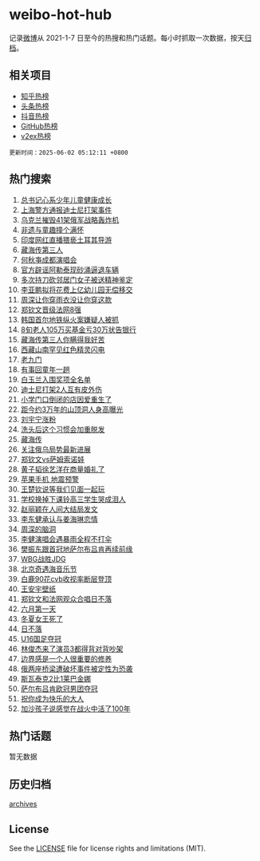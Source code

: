 # weibo-hot-hub

记录[微博](https://www.weibo.com)从 2021-1-7 日至今的热搜和热门话题。每小时抓取一次数据，按天[归档](archives)。

## 相关项目

- [知乎热榜](https://github.com/lonnyzhang423/zhihu-hot-hub)
- [头条热榜](https://github.com/lonnyzhang423/toutiao-hot-hub)
- [抖音热榜](https://github.com/lonnyzhang423/douyin-hot-hub)
- [GitHub热榜](https://github.com/lonnyzhang423/github-hot-hub)
- [v2ex热榜](https://github.com/lonnyzhang423/v2ex-hot-hub)


`更新时间：2025-06-02 05:12:11 +0800`

## 热门搜索

1. [总书记心系少年儿童健康成长](https://m.weibo.cn/search?containerid=100103type%3D1%26t%3D10%26q%3D%23%E6%80%BB%E4%B9%A6%E8%AE%B0%E5%BF%83%E7%B3%BB%E5%B0%91%E5%B9%B4%E5%84%BF%E7%AB%A5%E5%81%A5%E5%BA%B7%E6%88%90%E9%95%BF%23&stream_entry_id=51&isnewpage=1&extparam=seat%3D1%26cate%3D10103%26q%3D%2523%25E6%2580%25BB%25E4%25B9%25A6%25E8%25AE%25B0%25E5%25BF%2583%25E7%25B3%25BB%25E5%25B0%2591%25E5%25B9%25B4%25E5%2584%25BF%25E7%25AB%25A5%25E5%2581%25A5%25E5%25BA%25B7%25E6%2588%2590%25E9%2595%25BF%2523%26filter_type%3Drealtimehot%26stream_entry_id%3D51%26c_type%3D51%26pos%3D0%26dgr%3D0%26display_time%3D1748812330%26pre_seqid%3D1748812330615036804922)
1. [上海警方通报迪士尼打架事件](https://m.weibo.cn/search?containerid=100103type%3D1%26t%3D10%26q%3D%23%E4%B8%8A%E6%B5%B7%E8%AD%A6%E6%96%B9%E9%80%9A%E6%8A%A5%E8%BF%AA%E5%A3%AB%E5%B0%BC%E6%89%93%E6%9E%B6%E4%BA%8B%E4%BB%B6%23&stream_entry_id=31&isnewpage=1&extparam=seat%3D1%26lcate%3D5001%26q%3D%2523%25E4%25B8%258A%25E6%25B5%25B7%25E8%25AD%25A6%25E6%2596%25B9%25E9%2580%259A%25E6%258A%25A5%25E8%25BF%25AA%25E5%25A3%25AB%25E5%25B0%25BC%25E6%2589%2593%25E6%259E%25B6%25E4%25BA%258B%25E4%25BB%25B6%2523%26filter_type%3Drealtimehot%26realpos%3D1%26pos%3D0%26cate%3D5001%26band_rank%3D1%26stream_entry_id%3D31%26c_type%3D31%26flag%3D2%26dgr%3D0%26display_time%3D1748812330%26pre_seqid%3D1748812330615036804922)
1. [乌克兰摧毁41架俄军战略轰炸机](https://m.weibo.cn/search?containerid=100103type%3D1%26t%3D10%26q%3D%23%E4%B9%8C%E5%85%8B%E5%85%B0%E6%91%A7%E6%AF%8141%E6%9E%B6%E4%BF%84%E5%86%9B%E6%88%98%E7%95%A5%E8%BD%B0%E7%82%B8%E6%9C%BA%23&stream_entry_id=31&isnewpage=1&extparam=seat%3D1%26lcate%3D5001%26q%3D%2523%25E4%25B9%258C%25E5%2585%258B%25E5%2585%25B0%25E6%2591%25A7%25E6%25AF%258141%25E6%259E%25B6%25E4%25BF%2584%25E5%2586%259B%25E6%2588%2598%25E7%2595%25A5%25E8%25BD%25B0%25E7%2582%25B8%25E6%259C%25BA%2523%26filter_type%3Drealtimehot%26realpos%3D2%26pos%3D1%26cate%3D5001%26band_rank%3D2%26stream_entry_id%3D31%26c_type%3D31%26flag%3D0%26dgr%3D0%26display_time%3D1748812330%26pre_seqid%3D1748812330615036804922)
1. [非遗与童趣撞个满怀](https://m.weibo.cn/search?containerid=100103type%3D1%26t%3D10%26q%3D%23%E9%9D%9E%E9%81%97%E4%B8%8E%E7%AB%A5%E8%B6%A3%E6%92%9E%E4%B8%AA%E6%BB%A1%E6%80%80%23&stream_entry_id=31&isnewpage=1&extparam=seat%3D1%26lcate%3D5001%26q%3D%2523%25E9%259D%259E%25E9%2581%2597%25E4%25B8%258E%25E7%25AB%25A5%25E8%25B6%25A3%25E6%2592%259E%25E4%25B8%25AA%25E6%25BB%25A1%25E6%2580%2580%2523%26filter_type%3Drealtimehot%26realpos%3D3%26pos%3D2%26cate%3D5001%26band_rank%3D3%26stream_entry_id%3D31%26c_type%3D31%26flag%3D0%26dgr%3D0%26display_time%3D1748812330%26pre_seqid%3D1748812330615036804922)
1. [印度网红直播猥亵土耳其导游](https://m.weibo.cn/search?containerid=100103type%3D1%26t%3D10%26q%3D%23%E5%8D%B0%E5%BA%A6%E7%BD%91%E7%BA%A2%E7%9B%B4%E6%92%AD%E7%8C%A5%E4%BA%B5%E5%9C%9F%E8%80%B3%E5%85%B6%E5%AF%BC%E6%B8%B8%23&stream_entry_id=31&isnewpage=1&extparam=seat%3D1%26lcate%3D5001%26q%3D%2523%25E5%258D%25B0%25E5%25BA%25A6%25E7%25BD%2591%25E7%25BA%25A2%25E7%259B%25B4%25E6%2592%25AD%25E7%258C%25A5%25E4%25BA%25B5%25E5%259C%259F%25E8%2580%25B3%25E5%2585%25B6%25E5%25AF%25BC%25E6%25B8%25B8%2523%26filter_type%3Drealtimehot%26realpos%3D4%26pos%3D3%26cate%3D5001%26band_rank%3D4%26stream_entry_id%3D31%26c_type%3D31%26flag%3D0%26dgr%3D0%26display_time%3D1748812330%26pre_seqid%3D1748812330615036804922)
1. [藏海传第三人](https://m.weibo.cn/search?containerid=100103type%3D1%26t%3D10%26q%3D%23%E8%97%8F%E6%B5%B7%E4%BC%A0%E7%AC%AC%E4%B8%89%E4%BA%BA%23&stream_entry_id=31&isnewpage=1&extparam=seat%3D1%26lcate%3D5001%26q%3D%2523%25E8%2597%258F%25E6%25B5%25B7%25E4%25BC%25A0%25E7%25AC%25AC%25E4%25B8%2589%25E4%25BA%25BA%2523%26filter_type%3Drealtimehot%26realpos%3D5%26pos%3D4%26cate%3D5001%26band_rank%3D5%26stream_entry_id%3D31%26c_type%3D31%26flag%3D0%26dgr%3D0%26display_time%3D1748812330%26pre_seqid%3D1748812330615036804922)
1. [何秋亊成都演唱会](https://m.weibo.cn/search?containerid=100103type%3D1%26t%3D10%26q%3D%23%E4%BD%95%E7%A7%8B%E4%BA%8A%E6%88%90%E9%83%BD%E6%BC%94%E5%94%B1%E4%BC%9A%23&stream_entry_id=31&isnewpage=1&extparam=seat%3D1%26lcate%3D5001%26q%3D%2523%25E4%25BD%2595%25E7%25A7%258B%25E4%25BA%258A%25E6%2588%2590%25E9%2583%25BD%25E6%25BC%2594%25E5%2594%25B1%25E4%25BC%259A%2523%26filter_type%3Drealtimehot%26realpos%3D6%26pos%3D5%26cate%3D5001%26band_rank%3D6%26stream_entry_id%3D31%26c_type%3D31%26flag%3D0%26dgr%3D0%26display_time%3D1748812330%26pre_seqid%3D1748812330615036804922)
1. [官方辟谣阿勒泰现砂涌逼退车辆](https://m.weibo.cn/search?containerid=100103type%3D1%26t%3D10%26q%3D%23%E5%AE%98%E6%96%B9%E8%BE%9F%E8%B0%A3%E9%98%BF%E5%8B%92%E6%B3%B0%E7%8E%B0%E7%A0%82%E6%B6%8C%E9%80%BC%E9%80%80%E8%BD%A6%E8%BE%86%23&stream_entry_id=31&isnewpage=1&extparam=seat%3D1%26lcate%3D5001%26q%3D%2523%25E5%25AE%2598%25E6%2596%25B9%25E8%25BE%259F%25E8%25B0%25A3%25E9%2598%25BF%25E5%258B%2592%25E6%25B3%25B0%25E7%258E%25B0%25E7%25A0%2582%25E6%25B6%258C%25E9%2580%25BC%25E9%2580%2580%25E8%25BD%25A6%25E8%25BE%2586%2523%26filter_type%3Drealtimehot%26c_type%3D31%26pos%3D6%26cate%3D5001%26band_rank%3D7%26stream_entry_id%3D31%26adid%3D288612%26dgr%3D0%26is_ad_pos%3D1%26display_time%3D1748812330%26pre_seqid%3D1748812330615036804922)
1. [多次持刀砍邻居门女子被送精神鉴定](https://m.weibo.cn/search?containerid=100103type%3D1%26t%3D10%26q%3D%23%E5%A4%9A%E6%AC%A1%E6%8C%81%E5%88%80%E7%A0%8D%E9%82%BB%E5%B1%85%E9%97%A8%E5%A5%B3%E5%AD%90%E8%A2%AB%E9%80%81%E7%B2%BE%E7%A5%9E%E9%89%B4%E5%AE%9A%23&stream_entry_id=31&isnewpage=1&extparam=seat%3D1%26lcate%3D5001%26q%3D%2523%25E5%25A4%259A%25E6%25AC%25A1%25E6%258C%2581%25E5%2588%2580%25E7%25A0%258D%25E9%2582%25BB%25E5%25B1%2585%25E9%2597%25A8%25E5%25A5%25B3%25E5%25AD%2590%25E8%25A2%25AB%25E9%2580%2581%25E7%25B2%25BE%25E7%25A5%259E%25E9%2589%25B4%25E5%25AE%259A%2523%26filter_type%3Drealtimehot%26realpos%3D7%26pos%3D7%26cate%3D5001%26band_rank%3D7%26stream_entry_id%3D31%26c_type%3D31%26flag%3D0%26dgr%3D0%26display_time%3D1748812330%26pre_seqid%3D1748812330615036804922)
1. [李亚鹏拟将花费上亿幼儿园无偿移交](https://m.weibo.cn/search?containerid=100103type%3D1%26t%3D10%26q%3D%23%E6%9D%8E%E4%BA%9A%E9%B9%8F%E6%8B%9F%E5%B0%86%E8%8A%B1%E8%B4%B9%E4%B8%8A%E4%BA%BF%E5%B9%BC%E5%84%BF%E5%9B%AD%E6%97%A0%E5%81%BF%E7%A7%BB%E4%BA%A4%23&stream_entry_id=31&isnewpage=1&extparam=seat%3D1%26lcate%3D5001%26q%3D%2523%25E6%259D%258E%25E4%25BA%259A%25E9%25B9%258F%25E6%258B%259F%25E5%25B0%2586%25E8%258A%25B1%25E8%25B4%25B9%25E4%25B8%258A%25E4%25BA%25BF%25E5%25B9%25BC%25E5%2584%25BF%25E5%259B%25AD%25E6%2597%25A0%25E5%2581%25BF%25E7%25A7%25BB%25E4%25BA%25A4%2523%26filter_type%3Drealtimehot%26realpos%3D8%26pos%3D8%26cate%3D5001%26band_rank%3D8%26stream_entry_id%3D31%26c_type%3D31%26flag%3D2%26dgr%3D0%26display_time%3D1748812330%26pre_seqid%3D1748812330615036804922)
1. [周深让你穿雨衣没让你穿这款](https://m.weibo.cn/search?containerid=100103type%3D1%26t%3D10%26q%3D%E5%91%A8%E6%B7%B1%E8%AE%A9%E4%BD%A0%E7%A9%BF%E9%9B%A8%E8%A1%A3%E6%B2%A1%E8%AE%A9%E4%BD%A0%E7%A9%BF%E8%BF%99%E6%AC%BE&stream_entry_id=31&isnewpage=1&extparam=seat%3D1%26lcate%3D5001%26q%3D%25E5%2591%25A8%25E6%25B7%25B1%25E8%25AE%25A9%25E4%25BD%25A0%25E7%25A9%25BF%25E9%259B%25A8%25E8%25A1%25A3%25E6%25B2%25A1%25E8%25AE%25A9%25E4%25BD%25A0%25E7%25A9%25BF%25E8%25BF%2599%25E6%25AC%25BE%26filter_type%3Drealtimehot%26realpos%3D9%26pos%3D9%26cate%3D5001%26band_rank%3D9%26stream_entry_id%3D31%26c_type%3D31%26flag%3D2%26dgr%3D0%26display_time%3D1748812330%26pre_seqid%3D1748812330615036804922)
1. [郑钦文晋级法网8强](https://m.weibo.cn/search?containerid=100103type%3D1%26t%3D10%26q%3D%23%E9%83%91%E9%92%A6%E6%96%87%E6%99%8B%E7%BA%A7%E6%B3%95%E7%BD%918%E5%BC%BA%23&stream_entry_id=31&isnewpage=1&extparam=seat%3D1%26lcate%3D5001%26q%3D%2523%25E9%2583%2591%25E9%2592%25A6%25E6%2596%2587%25E6%2599%258B%25E7%25BA%25A7%25E6%25B3%2595%25E7%25BD%25918%25E5%25BC%25BA%2523%26filter_type%3Drealtimehot%26realpos%3D10%26pos%3D10%26cate%3D5001%26band_rank%3D10%26stream_entry_id%3D31%26c_type%3D31%26flag%3D0%26dgr%3D0%26display_time%3D1748812330%26pre_seqid%3D1748812330615036804922)
1. [韩国首尔地铁纵火案嫌疑人被抓](https://m.weibo.cn/search?containerid=100103type%3D1%26t%3D10%26q%3D%23%E9%9F%A9%E5%9B%BD%E9%A6%96%E5%B0%94%E5%9C%B0%E9%93%81%E7%BA%B5%E7%81%AB%E6%A1%88%E5%AB%8C%E7%96%91%E4%BA%BA%E8%A2%AB%E6%8A%93%23&stream_entry_id=31&isnewpage=1&extparam=seat%3D1%26lcate%3D5001%26q%3D%2523%25E9%259F%25A9%25E5%259B%25BD%25E9%25A6%2596%25E5%25B0%2594%25E5%259C%25B0%25E9%2593%2581%25E7%25BA%25B5%25E7%2581%25AB%25E6%25A1%2588%25E5%25AB%258C%25E7%2596%2591%25E4%25BA%25BA%25E8%25A2%25AB%25E6%258A%2593%2523%26filter_type%3Drealtimehot%26realpos%3D11%26pos%3D11%26cate%3D5001%26band_rank%3D11%26stream_entry_id%3D31%26c_type%3D31%26flag%3D0%26dgr%3D0%26display_time%3D1748812330%26pre_seqid%3D1748812330615036804922)
1. [8旬老人105万买基金亏30万状告银行](https://m.weibo.cn/search?containerid=100103type%3D1%26t%3D10%26q%3D%238%E6%97%AC%E8%80%81%E4%BA%BA105%E4%B8%87%E4%B9%B0%E5%9F%BA%E9%87%91%E4%BA%8F30%E4%B8%87%E7%8A%B6%E5%91%8A%E9%93%B6%E8%A1%8C%23&stream_entry_id=31&isnewpage=1&extparam=seat%3D1%26lcate%3D5001%26q%3D%25238%25E6%2597%25AC%25E8%2580%2581%25E4%25BA%25BA105%25E4%25B8%2587%25E4%25B9%25B0%25E5%259F%25BA%25E9%2587%2591%25E4%25BA%258F30%25E4%25B8%2587%25E7%258A%25B6%25E5%2591%258A%25E9%2593%25B6%25E8%25A1%258C%2523%26filter_type%3Drealtimehot%26realpos%3D12%26pos%3D12%26cate%3D5001%26band_rank%3D12%26stream_entry_id%3D31%26c_type%3D31%26flag%3D0%26dgr%3D0%26display_time%3D1748812330%26pre_seqid%3D1748812330615036804922)
1. [藏海传第三人你瞒得我好苦](https://m.weibo.cn/search?containerid=100103type%3D1%26t%3D10%26q%3D%E8%97%8F%E6%B5%B7%E4%BC%A0%E7%AC%AC%E4%B8%89%E4%BA%BA%E4%BD%A0%E7%9E%92%E5%BE%97%E6%88%91%E5%A5%BD%E8%8B%A6&stream_entry_id=31&isnewpage=1&extparam=seat%3D1%26lcate%3D5001%26q%3D%25E8%2597%258F%25E6%25B5%25B7%25E4%25BC%25A0%25E7%25AC%25AC%25E4%25B8%2589%25E4%25BA%25BA%25E4%25BD%25A0%25E7%259E%2592%25E5%25BE%2597%25E6%2588%2591%25E5%25A5%25BD%25E8%258B%25A6%26filter_type%3Drealtimehot%26realpos%3D13%26pos%3D13%26cate%3D5001%26band_rank%3D13%26stream_entry_id%3D31%26c_type%3D31%26flag%3D0%26dgr%3D0%26display_time%3D1748812330%26pre_seqid%3D1748812330615036804922)
1. [西藏山南罕见红色精灵闪电](https://m.weibo.cn/search?containerid=100103type%3D1%26t%3D10%26q%3D%23%E8%A5%BF%E8%97%8F%E5%B1%B1%E5%8D%97%E7%BD%95%E8%A7%81%E7%BA%A2%E8%89%B2%E7%B2%BE%E7%81%B5%E9%97%AA%E7%94%B5%23&stream_entry_id=31&isnewpage=1&extparam=seat%3D1%26lcate%3D5001%26q%3D%2523%25E8%25A5%25BF%25E8%2597%258F%25E5%25B1%25B1%25E5%258D%2597%25E7%25BD%2595%25E8%25A7%2581%25E7%25BA%25A2%25E8%2589%25B2%25E7%25B2%25BE%25E7%2581%25B5%25E9%2597%25AA%25E7%2594%25B5%2523%26filter_type%3Drealtimehot%26realpos%3D14%26pos%3D14%26cate%3D5001%26band_rank%3D14%26stream_entry_id%3D31%26c_type%3D31%26flag%3D0%26dgr%3D0%26display_time%3D1748812330%26pre_seqid%3D1748812330615036804922)
1. [老九门](https://m.weibo.cn/search?containerid=100103type%3D1%26t%3D10%26q%3D%E8%80%81%E4%B9%9D%E9%97%A8&stream_entry_id=31&isnewpage=1&extparam=seat%3D1%26lcate%3D5001%26q%3D%25E8%2580%2581%25E4%25B9%259D%25E9%2597%25A8%26filter_type%3Drealtimehot%26realpos%3D15%26pos%3D15%26cate%3D5001%26band_rank%3D15%26stream_entry_id%3D31%26c_type%3D31%26flag%3D0%26dgr%3D0%26display_time%3D1748812330%26pre_seqid%3D1748812330615036804922)
1. [有事回童年一趟](https://m.weibo.cn/search?containerid=100103type%3D1%26t%3D10%26q%3D%23%E6%9C%89%E4%BA%8B%E5%9B%9E%E7%AB%A5%E5%B9%B4%E4%B8%80%E8%B6%9F%23&stream_entry_id=31&isnewpage=1&extparam=seat%3D1%26lcate%3D5001%26q%3D%2523%25E6%259C%2589%25E4%25BA%258B%25E5%259B%259E%25E7%25AB%25A5%25E5%25B9%25B4%25E4%25B8%2580%25E8%25B6%259F%2523%26filter_type%3Drealtimehot%26realpos%3D16%26pos%3D16%26cate%3D5001%26band_rank%3D16%26stream_entry_id%3D31%26c_type%3D31%26flag%3D0%26dgr%3D0%26display_time%3D1748812330%26pre_seqid%3D1748812330615036804922)
1. [白玉兰入围奖项全名单](https://m.weibo.cn/search?containerid=100103type%3D1%26t%3D10%26q%3D%23%E7%99%BD%E7%8E%89%E5%85%B0%E5%85%A5%E5%9B%B4%E5%A5%96%E9%A1%B9%E5%85%A8%E5%90%8D%E5%8D%95%23&stream_entry_id=31&isnewpage=1&extparam=seat%3D1%26lcate%3D5001%26q%3D%2523%25E7%2599%25BD%25E7%258E%2589%25E5%2585%25B0%25E5%2585%25A5%25E5%259B%25B4%25E5%25A5%2596%25E9%25A1%25B9%25E5%2585%25A8%25E5%2590%258D%25E5%258D%2595%2523%26filter_type%3Drealtimehot%26realpos%3D17%26pos%3D17%26cate%3D5001%26band_rank%3D17%26stream_entry_id%3D31%26c_type%3D31%26flag%3D0%26dgr%3D0%26display_time%3D1748812330%26pre_seqid%3D1748812330615036804922)
1. [迪士尼打架2人互有皮外伤](https://m.weibo.cn/search?containerid=100103type%3D1%26t%3D10%26q%3D%23%E8%BF%AA%E5%A3%AB%E5%B0%BC%E6%89%93%E6%9E%B62%E4%BA%BA%E4%BA%92%E6%9C%89%E7%9A%AE%E5%A4%96%E4%BC%A4%23&stream_entry_id=31&isnewpage=1&extparam=seat%3D1%26lcate%3D5001%26q%3D%2523%25E8%25BF%25AA%25E5%25A3%25AB%25E5%25B0%25BC%25E6%2589%2593%25E6%259E%25B62%25E4%25BA%25BA%25E4%25BA%2592%25E6%259C%2589%25E7%259A%25AE%25E5%25A4%2596%25E4%25BC%25A4%2523%26filter_type%3Drealtimehot%26realpos%3D18%26pos%3D18%26cate%3D5001%26band_rank%3D18%26stream_entry_id%3D31%26c_type%3D31%26flag%3D0%26dgr%3D0%26display_time%3D1748812330%26pre_seqid%3D1748812330615036804922)
1. [小学门口倒闭的店因爱重生了](https://m.weibo.cn/search?containerid=100103type%3D1%26t%3D10%26q%3D%23%E5%B0%8F%E5%AD%A6%E9%97%A8%E5%8F%A3%E5%80%92%E9%97%AD%E7%9A%84%E5%BA%97%E5%9B%A0%E7%88%B1%E9%87%8D%E7%94%9F%E4%BA%86%23&stream_entry_id=31&isnewpage=1&extparam=seat%3D1%26lcate%3D5001%26q%3D%2523%25E5%25B0%258F%25E5%25AD%25A6%25E9%2597%25A8%25E5%258F%25A3%25E5%2580%2592%25E9%2597%25AD%25E7%259A%2584%25E5%25BA%2597%25E5%259B%25A0%25E7%2588%25B1%25E9%2587%258D%25E7%2594%259F%25E4%25BA%2586%2523%26filter_type%3Drealtimehot%26realpos%3D19%26pos%3D19%26cate%3D5001%26band_rank%3D19%26stream_entry_id%3D31%26c_type%3D31%26flag%3D32768%26dgr%3D0%26display_time%3D1748812330%26pre_seqid%3D1748812330615036804922)
1. [距今约3万年的山顶洞人身高曝光](https://m.weibo.cn/search?containerid=100103type%3D1%26t%3D10%26q%3D%23%E8%B7%9D%E4%BB%8A%E7%BA%A63%E4%B8%87%E5%B9%B4%E7%9A%84%E5%B1%B1%E9%A1%B6%E6%B4%9E%E4%BA%BA%E8%BA%AB%E9%AB%98%E6%9B%9D%E5%85%89%23&stream_entry_id=31&isnewpage=1&extparam=seat%3D1%26lcate%3D5001%26q%3D%2523%25E8%25B7%259D%25E4%25BB%258A%25E7%25BA%25A63%25E4%25B8%2587%25E5%25B9%25B4%25E7%259A%2584%25E5%25B1%25B1%25E9%25A1%25B6%25E6%25B4%259E%25E4%25BA%25BA%25E8%25BA%25AB%25E9%25AB%2598%25E6%259B%259D%25E5%2585%2589%2523%26filter_type%3Drealtimehot%26realpos%3D20%26pos%3D20%26cate%3D5001%26band_rank%3D20%26stream_entry_id%3D31%26c_type%3D31%26flag%3D0%26dgr%3D0%26display_time%3D1748812330%26pre_seqid%3D1748812330615036804922)
1. [刘宇宁涨粉](https://m.weibo.cn/search?containerid=100103type%3D1%26t%3D10%26q%3D%23%E5%88%98%E5%AE%87%E5%AE%81%E6%B6%A8%E7%B2%89%23&stream_entry_id=31&isnewpage=1&extparam=seat%3D1%26lcate%3D5001%26q%3D%2523%25E5%2588%2598%25E5%25AE%2587%25E5%25AE%2581%25E6%25B6%25A8%25E7%25B2%2589%2523%26filter_type%3Drealtimehot%26realpos%3D21%26pos%3D21%26cate%3D5001%26band_rank%3D21%26stream_entry_id%3D31%26c_type%3D31%26flag%3D0%26dgr%3D0%26display_time%3D1748812330%26pre_seqid%3D1748812330615036804922)
1. [洗头后这个习惯会加重脱发](https://m.weibo.cn/search?containerid=100103type%3D1%26t%3D10%26q%3D%23%E6%B4%97%E5%A4%B4%E5%90%8E%E8%BF%99%E4%B8%AA%E4%B9%A0%E6%83%AF%E4%BC%9A%E5%8A%A0%E9%87%8D%E8%84%B1%E5%8F%91%23&stream_entry_id=31&isnewpage=1&extparam=seat%3D1%26lcate%3D5001%26q%3D%2523%25E6%25B4%2597%25E5%25A4%25B4%25E5%2590%258E%25E8%25BF%2599%25E4%25B8%25AA%25E4%25B9%25A0%25E6%2583%25AF%25E4%25BC%259A%25E5%258A%25A0%25E9%2587%258D%25E8%2584%25B1%25E5%258F%2591%2523%26filter_type%3Drealtimehot%26realpos%3D22%26pos%3D22%26cate%3D5001%26band_rank%3D22%26stream_entry_id%3D31%26c_type%3D31%26flag%3D0%26dgr%3D0%26display_time%3D1748812330%26pre_seqid%3D1748812330615036804922)
1. [藏海传](https://m.weibo.cn/search?containerid=100103type%3D1%26t%3D10%26q%3D%E8%97%8F%E6%B5%B7%E4%BC%A0&stream_entry_id=31&isnewpage=1&extparam=seat%3D1%26lcate%3D5001%26q%3D%25E8%2597%258F%25E6%25B5%25B7%25E4%25BC%25A0%26filter_type%3Drealtimehot%26realpos%3D23%26pos%3D23%26cate%3D5001%26band_rank%3D23%26stream_entry_id%3D31%26c_type%3D31%26flag%3D0%26dgr%3D0%26display_time%3D1748812330%26pre_seqid%3D1748812330615036804922)
1. [关注俄乌局势最新进展](https://m.weibo.cn/search?containerid=100103type%3D1%26t%3D10%26q%3D%23%E5%85%B3%E6%B3%A8%E4%BF%84%E4%B9%8C%E5%B1%80%E5%8A%BF%E6%9C%80%E6%96%B0%E8%BF%9B%E5%B1%95%23&stream_entry_id=31&isnewpage=1&extparam=seat%3D1%26lcate%3D5001%26q%3D%2523%25E5%2585%25B3%25E6%25B3%25A8%25E4%25BF%2584%25E4%25B9%258C%25E5%25B1%2580%25E5%258A%25BF%25E6%259C%2580%25E6%2596%25B0%25E8%25BF%259B%25E5%25B1%2595%2523%26filter_type%3Drealtimehot%26realpos%3D24%26pos%3D24%26cate%3D5001%26band_rank%3D24%26stream_entry_id%3D31%26c_type%3D31%26flag%3D0%26dgr%3D0%26display_time%3D1748812330%26pre_seqid%3D1748812330615036804922)
1. [郑钦文vs萨姆索诺娃](https://m.weibo.cn/search?containerid=100103type%3D1%26t%3D10%26q%3D%23%E9%83%91%E9%92%A6%E6%96%87vs%E8%90%A8%E5%A7%86%E7%B4%A2%E8%AF%BA%E5%A8%83%23&stream_entry_id=31&isnewpage=1&extparam=seat%3D1%26lcate%3D5001%26q%3D%2523%25E9%2583%2591%25E9%2592%25A6%25E6%2596%2587vs%25E8%2590%25A8%25E5%25A7%2586%25E7%25B4%25A2%25E8%25AF%25BA%25E5%25A8%2583%2523%26filter_type%3Drealtimehot%26realpos%3D25%26pos%3D25%26cate%3D5001%26band_rank%3D25%26stream_entry_id%3D31%26c_type%3D31%26flag%3D0%26dgr%3D0%26display_time%3D1748812330%26pre_seqid%3D1748812330615036804922)
1. [黄子韬徐艺洋在商量婚礼了](https://m.weibo.cn/search?containerid=100103type%3D1%26t%3D10%26q%3D%23%E9%BB%84%E5%AD%90%E9%9F%AC%E5%BE%90%E8%89%BA%E6%B4%8B%E5%9C%A8%E5%95%86%E9%87%8F%E5%A9%9A%E7%A4%BC%E4%BA%86%23&stream_entry_id=31&isnewpage=1&extparam=seat%3D1%26lcate%3D5001%26q%3D%2523%25E9%25BB%2584%25E5%25AD%2590%25E9%259F%25AC%25E5%25BE%2590%25E8%2589%25BA%25E6%25B4%258B%25E5%259C%25A8%25E5%2595%2586%25E9%2587%258F%25E5%25A9%259A%25E7%25A4%25BC%25E4%25BA%2586%2523%26filter_type%3Drealtimehot%26realpos%3D26%26pos%3D26%26cate%3D5001%26band_rank%3D26%26stream_entry_id%3D31%26c_type%3D31%26flag%3D0%26dgr%3D0%26display_time%3D1748812330%26pre_seqid%3D1748812330615036804922)
1. [苹果手机 地震预警](https://m.weibo.cn/search?containerid=100103type%3D1%26t%3D10%26q%3D%E8%8B%B9%E6%9E%9C%E6%89%8B%E6%9C%BA+%E5%9C%B0%E9%9C%87%E9%A2%84%E8%AD%A6&stream_entry_id=31&isnewpage=1&extparam=seat%3D1%26lcate%3D5001%26q%3D%25E8%258B%25B9%25E6%259E%259C%25E6%2589%258B%25E6%259C%25BA%2520%25E5%259C%25B0%25E9%259C%2587%25E9%25A2%2584%25E8%25AD%25A6%26filter_type%3Drealtimehot%26realpos%3D27%26pos%3D27%26cate%3D5001%26band_rank%3D27%26stream_entry_id%3D31%26c_type%3D31%26flag%3D0%26dgr%3D0%26display_time%3D1748812330%26pre_seqid%3D1748812330615036804922)
1. [王楚钦说等我们见面一起玩](https://m.weibo.cn/search?containerid=100103type%3D1%26t%3D10%26q%3D%23%E7%8E%8B%E6%A5%9A%E9%92%A6%E8%AF%B4%E7%AD%89%E6%88%91%E4%BB%AC%E8%A7%81%E9%9D%A2%E4%B8%80%E8%B5%B7%E7%8E%A9%23&stream_entry_id=31&isnewpage=1&extparam=seat%3D1%26lcate%3D5001%26q%3D%2523%25E7%258E%258B%25E6%25A5%259A%25E9%2592%25A6%25E8%25AF%25B4%25E7%25AD%2589%25E6%2588%2591%25E4%25BB%25AC%25E8%25A7%2581%25E9%259D%25A2%25E4%25B8%2580%25E8%25B5%25B7%25E7%258E%25A9%2523%26filter_type%3Drealtimehot%26realpos%3D28%26pos%3D28%26cate%3D5001%26band_rank%3D28%26stream_entry_id%3D31%26c_type%3D31%26flag%3D0%26dgr%3D0%26display_time%3D1748812330%26pre_seqid%3D1748812330615036804922)
1. [学校换掉下课铃高三学生哭成泪人](https://m.weibo.cn/search?containerid=100103type%3D1%26t%3D10%26q%3D%23%E5%AD%A6%E6%A0%A1%E6%8D%A2%E6%8E%89%E4%B8%8B%E8%AF%BE%E9%93%83%E9%AB%98%E4%B8%89%E5%AD%A6%E7%94%9F%E5%93%AD%E6%88%90%E6%B3%AA%E4%BA%BA%23&stream_entry_id=31&isnewpage=1&extparam=seat%3D1%26lcate%3D5001%26q%3D%2523%25E5%25AD%25A6%25E6%25A0%25A1%25E6%258D%25A2%25E6%258E%2589%25E4%25B8%258B%25E8%25AF%25BE%25E9%2593%2583%25E9%25AB%2598%25E4%25B8%2589%25E5%25AD%25A6%25E7%2594%259F%25E5%2593%25AD%25E6%2588%2590%25E6%25B3%25AA%25E4%25BA%25BA%2523%26filter_type%3Drealtimehot%26realpos%3D29%26pos%3D29%26cate%3D5001%26band_rank%3D29%26stream_entry_id%3D31%26c_type%3D31%26flag%3D0%26dgr%3D0%26display_time%3D1748812330%26pre_seqid%3D1748812330615036804922)
1. [赵丽颖在人间大结局发文](https://m.weibo.cn/search?containerid=100103type%3D1%26t%3D10%26q%3D%23%E8%B5%B5%E4%B8%BD%E9%A2%96%E5%9C%A8%E4%BA%BA%E9%97%B4%E5%A4%A7%E7%BB%93%E5%B1%80%E5%8F%91%E6%96%87%23&stream_entry_id=31&isnewpage=1&extparam=seat%3D1%26lcate%3D5001%26q%3D%2523%25E8%25B5%25B5%25E4%25B8%25BD%25E9%25A2%2596%25E5%259C%25A8%25E4%25BA%25BA%25E9%2597%25B4%25E5%25A4%25A7%25E7%25BB%2593%25E5%25B1%2580%25E5%258F%2591%25E6%2596%2587%2523%26filter_type%3Drealtimehot%26realpos%3D30%26pos%3D30%26cate%3D5001%26band_rank%3D30%26stream_entry_id%3D31%26c_type%3D31%26flag%3D0%26dgr%3D0%26display_time%3D1748812330%26pre_seqid%3D1748812330615036804922)
1. [李东健承认与姜海琳恋情](https://m.weibo.cn/search?containerid=100103type%3D1%26t%3D10%26q%3D%23%E6%9D%8E%E4%B8%9C%E5%81%A5%E6%89%BF%E8%AE%A4%E4%B8%8E%E5%A7%9C%E6%B5%B7%E7%90%B3%E6%81%8B%E6%83%85%23&stream_entry_id=31&isnewpage=1&extparam=seat%3D1%26lcate%3D5001%26q%3D%2523%25E6%259D%258E%25E4%25B8%259C%25E5%2581%25A5%25E6%2589%25BF%25E8%25AE%25A4%25E4%25B8%258E%25E5%25A7%259C%25E6%25B5%25B7%25E7%2590%25B3%25E6%2581%258B%25E6%2583%2585%2523%26filter_type%3Drealtimehot%26realpos%3D31%26pos%3D31%26cate%3D5001%26band_rank%3D31%26stream_entry_id%3D31%26c_type%3D31%26flag%3D0%26dgr%3D0%26display_time%3D1748812330%26pre_seqid%3D1748812330615036804922)
1. [周深的脑洞](https://m.weibo.cn/search?containerid=100103type%3D1%26t%3D10%26q%3D%23%E5%91%A8%E6%B7%B1%E7%9A%84%E8%84%91%E6%B4%9E%23&stream_entry_id=31&isnewpage=1&extparam=seat%3D1%26lcate%3D5001%26q%3D%2523%25E5%2591%25A8%25E6%25B7%25B1%25E7%259A%2584%25E8%2584%2591%25E6%25B4%259E%2523%26filter_type%3Drealtimehot%26realpos%3D32%26pos%3D32%26cate%3D5001%26band_rank%3D32%26stream_entry_id%3D31%26c_type%3D31%26flag%3D0%26dgr%3D0%26display_time%3D1748812330%26pre_seqid%3D1748812330615036804922)
1. [李健演唱会遇暴雨全程不打伞](https://m.weibo.cn/search?containerid=100103type%3D1%26t%3D10%26q%3D%23%E6%9D%8E%E5%81%A5%E6%BC%94%E5%94%B1%E4%BC%9A%E9%81%87%E6%9A%B4%E9%9B%A8%E5%85%A8%E7%A8%8B%E4%B8%8D%E6%89%93%E4%BC%9E%23&stream_entry_id=31&isnewpage=1&extparam=seat%3D1%26lcate%3D5001%26q%3D%2523%25E6%259D%258E%25E5%2581%25A5%25E6%25BC%2594%25E5%2594%25B1%25E4%25BC%259A%25E9%2581%2587%25E6%259A%25B4%25E9%259B%25A8%25E5%2585%25A8%25E7%25A8%258B%25E4%25B8%258D%25E6%2589%2593%25E4%25BC%259E%2523%26filter_type%3Drealtimehot%26realpos%3D33%26pos%3D33%26cate%3D5001%26band_rank%3D33%26stream_entry_id%3D31%26c_type%3D31%26flag%3D0%26dgr%3D0%26display_time%3D1748812330%26pre_seqid%3D1748812330615036804922)
1. [樊振东跟首冠地萨尔布吕肯再续前缘](https://m.weibo.cn/search?containerid=100103type%3D1%26t%3D10%26q%3D%23%E6%A8%8A%E6%8C%AF%E4%B8%9C%E8%B7%9F%E9%A6%96%E5%86%A0%E5%9C%B0%E8%90%A8%E5%B0%94%E5%B8%83%E5%90%95%E8%82%AF%E5%86%8D%E7%BB%AD%E5%89%8D%E7%BC%98%23&stream_entry_id=31&isnewpage=1&extparam=seat%3D1%26lcate%3D5001%26q%3D%2523%25E6%25A8%258A%25E6%258C%25AF%25E4%25B8%259C%25E8%25B7%259F%25E9%25A6%2596%25E5%2586%25A0%25E5%259C%25B0%25E8%2590%25A8%25E5%25B0%2594%25E5%25B8%2583%25E5%2590%2595%25E8%2582%25AF%25E5%2586%258D%25E7%25BB%25AD%25E5%2589%258D%25E7%25BC%2598%2523%26filter_type%3Drealtimehot%26realpos%3D34%26pos%3D34%26cate%3D5001%26band_rank%3D34%26stream_entry_id%3D31%26c_type%3D31%26flag%3D0%26dgr%3D0%26display_time%3D1748812330%26pre_seqid%3D1748812330615036804922)
1. [WBG战胜JDG](https://m.weibo.cn/search?containerid=100103type%3D1%26t%3D10%26q%3D%23WBG%E6%88%98%E8%83%9CJDG%23&stream_entry_id=31&isnewpage=1&extparam=seat%3D1%26lcate%3D5001%26q%3D%2523WBG%25E6%2588%2598%25E8%2583%259CJDG%2523%26filter_type%3Drealtimehot%26realpos%3D35%26pos%3D35%26cate%3D5001%26band_rank%3D35%26stream_entry_id%3D31%26c_type%3D31%26flag%3D0%26dgr%3D0%26display_time%3D1748812330%26pre_seqid%3D1748812330615036804922)
1. [北京奇遇海音乐节](https://m.weibo.cn/search?containerid=100103type%3D1%26t%3D10%26q%3D%23%E5%8C%97%E4%BA%AC%E5%A5%87%E9%81%87%E6%B5%B7%E9%9F%B3%E4%B9%90%E8%8A%82%23&stream_entry_id=31&isnewpage=1&extparam=seat%3D1%26lcate%3D5001%26q%3D%2523%25E5%258C%2597%25E4%25BA%25AC%25E5%25A5%2587%25E9%2581%2587%25E6%25B5%25B7%25E9%259F%25B3%25E4%25B9%2590%25E8%258A%2582%2523%26filter_type%3Drealtimehot%26realpos%3D36%26pos%3D36%26cate%3D5001%26band_rank%3D36%26stream_entry_id%3D31%26c_type%3D31%26flag%3D0%26dgr%3D0%26display_time%3D1748812330%26pre_seqid%3D1748812330615036804922)
1. [白鹿90花cvb收视率断层登顶](https://m.weibo.cn/search?containerid=100103type%3D1%26t%3D10%26q%3D%23%E7%99%BD%E9%B9%BF90%E8%8A%B1cvb%E6%94%B6%E8%A7%86%E7%8E%87%E6%96%AD%E5%B1%82%E7%99%BB%E9%A1%B6%23&stream_entry_id=31&isnewpage=1&extparam=seat%3D1%26lcate%3D5001%26q%3D%2523%25E7%2599%25BD%25E9%25B9%25BF90%25E8%258A%25B1cvb%25E6%2594%25B6%25E8%25A7%2586%25E7%258E%2587%25E6%2596%25AD%25E5%25B1%2582%25E7%2599%25BB%25E9%25A1%25B6%2523%26filter_type%3Drealtimehot%26realpos%3D37%26pos%3D37%26cate%3D5001%26band_rank%3D37%26stream_entry_id%3D31%26c_type%3D31%26flag%3D0%26dgr%3D0%26display_time%3D1748812330%26pre_seqid%3D1748812330615036804922)
1. [王安宇壁纸](https://m.weibo.cn/search?containerid=100103type%3D1%26t%3D10%26q%3D%23%E7%8E%8B%E5%AE%89%E5%AE%87%E5%A3%81%E7%BA%B8%23&stream_entry_id=31&isnewpage=1&extparam=seat%3D1%26lcate%3D5001%26q%3D%2523%25E7%258E%258B%25E5%25AE%2589%25E5%25AE%2587%25E5%25A3%2581%25E7%25BA%25B8%2523%26filter_type%3Drealtimehot%26realpos%3D38%26pos%3D38%26cate%3D5001%26band_rank%3D38%26stream_entry_id%3D31%26c_type%3D31%26flag%3D0%26dgr%3D0%26display_time%3D1748812330%26pre_seqid%3D1748812330615036804922)
1. [郑钦文和法网观众合唱日不落](https://m.weibo.cn/search?containerid=100103type%3D1%26t%3D10%26q%3D%23%E9%83%91%E9%92%A6%E6%96%87%E5%92%8C%E6%B3%95%E7%BD%91%E8%A7%82%E4%BC%97%E5%90%88%E5%94%B1%E6%97%A5%E4%B8%8D%E8%90%BD%23&stream_entry_id=31&isnewpage=1&extparam=seat%3D1%26lcate%3D5001%26q%3D%2523%25E9%2583%2591%25E9%2592%25A6%25E6%2596%2587%25E5%2592%258C%25E6%25B3%2595%25E7%25BD%2591%25E8%25A7%2582%25E4%25BC%2597%25E5%2590%2588%25E5%2594%25B1%25E6%2597%25A5%25E4%25B8%258D%25E8%2590%25BD%2523%26filter_type%3Drealtimehot%26realpos%3D39%26pos%3D39%26cate%3D5001%26band_rank%3D39%26stream_entry_id%3D31%26c_type%3D31%26flag%3D0%26dgr%3D0%26display_time%3D1748812330%26pre_seqid%3D1748812330615036804922)
1. [六月第一天](https://m.weibo.cn/search?containerid=100103type%3D1%26t%3D10%26q%3D%23%E5%85%AD%E6%9C%88%E7%AC%AC%E4%B8%80%E5%A4%A9%23&stream_entry_id=31&isnewpage=1&extparam=seat%3D1%26lcate%3D5001%26q%3D%2523%25E5%2585%25AD%25E6%259C%2588%25E7%25AC%25AC%25E4%25B8%2580%25E5%25A4%25A9%2523%26filter_type%3Drealtimehot%26realpos%3D40%26pos%3D40%26cate%3D5001%26band_rank%3D40%26stream_entry_id%3D31%26c_type%3D31%26flag%3D0%26dgr%3D0%26display_time%3D1748812330%26pre_seqid%3D1748812330615036804922)
1. [冬夏女王死了](https://m.weibo.cn/search?containerid=100103type%3D1%26t%3D10%26q%3D%23%E5%86%AC%E5%A4%8F%E5%A5%B3%E7%8E%8B%E6%AD%BB%E4%BA%86%23&stream_entry_id=31&isnewpage=1&extparam=seat%3D1%26lcate%3D5001%26q%3D%2523%25E5%2586%25AC%25E5%25A4%258F%25E5%25A5%25B3%25E7%258E%258B%25E6%25AD%25BB%25E4%25BA%2586%2523%26filter_type%3Drealtimehot%26realpos%3D41%26pos%3D41%26cate%3D5001%26band_rank%3D41%26stream_entry_id%3D31%26c_type%3D31%26flag%3D0%26dgr%3D0%26display_time%3D1748812330%26pre_seqid%3D1748812330615036804922)
1. [日不落](https://m.weibo.cn/search?containerid=100103type%3D1%26t%3D10%26q%3D%E6%97%A5%E4%B8%8D%E8%90%BD&stream_entry_id=31&isnewpage=1&extparam=seat%3D1%26lcate%3D5001%26q%3D%25E6%2597%25A5%25E4%25B8%258D%25E8%2590%25BD%26filter_type%3Drealtimehot%26realpos%3D42%26pos%3D42%26cate%3D5001%26band_rank%3D42%26stream_entry_id%3D31%26c_type%3D31%26flag%3D0%26dgr%3D0%26display_time%3D1748812330%26pre_seqid%3D1748812330615036804922)
1. [U16国足夺冠](https://m.weibo.cn/search?containerid=100103type%3D1%26t%3D10%26q%3D%23U16%E5%9B%BD%E8%B6%B3%E5%A4%BA%E5%86%A0%23&stream_entry_id=31&isnewpage=1&extparam=seat%3D1%26lcate%3D5001%26q%3D%2523U16%25E5%259B%25BD%25E8%25B6%25B3%25E5%25A4%25BA%25E5%2586%25A0%2523%26filter_type%3Drealtimehot%26realpos%3D43%26pos%3D43%26cate%3D5001%26band_rank%3D43%26stream_entry_id%3D31%26c_type%3D31%26flag%3D0%26dgr%3D0%26display_time%3D1748812330%26pre_seqid%3D1748812330615036804922)
1. [林俊杰来了演员3都得背对背吵架](https://m.weibo.cn/search?containerid=100103type%3D1%26t%3D10%26q%3D%E6%9E%97%E4%BF%8A%E6%9D%B0%E6%9D%A5%E4%BA%86%E6%BC%94%E5%91%983%E9%83%BD%E5%BE%97%E8%83%8C%E5%AF%B9%E8%83%8C%E5%90%B5%E6%9E%B6&stream_entry_id=31&isnewpage=1&extparam=seat%3D1%26lcate%3D5001%26q%3D%25E6%259E%2597%25E4%25BF%258A%25E6%259D%25B0%25E6%259D%25A5%25E4%25BA%2586%25E6%25BC%2594%25E5%2591%25983%25E9%2583%25BD%25E5%25BE%2597%25E8%2583%258C%25E5%25AF%25B9%25E8%2583%258C%25E5%2590%25B5%25E6%259E%25B6%26filter_type%3Drealtimehot%26realpos%3D44%26pos%3D44%26cate%3D5001%26band_rank%3D44%26stream_entry_id%3D31%26c_type%3D31%26flag%3D0%26dgr%3D0%26display_time%3D1748812330%26pre_seqid%3D1748812330615036804922)
1. [边界感是一个人很重要的修养](https://m.weibo.cn/search?containerid=100103type%3D1%26t%3D10%26q%3D%23%E8%BE%B9%E7%95%8C%E6%84%9F%E6%98%AF%E4%B8%80%E4%B8%AA%E4%BA%BA%E5%BE%88%E9%87%8D%E8%A6%81%E7%9A%84%E4%BF%AE%E5%85%BB%23&stream_entry_id=31&isnewpage=1&extparam=seat%3D1%26lcate%3D5001%26q%3D%2523%25E8%25BE%25B9%25E7%2595%258C%25E6%2584%259F%25E6%2598%25AF%25E4%25B8%2580%25E4%25B8%25AA%25E4%25BA%25BA%25E5%25BE%2588%25E9%2587%258D%25E8%25A6%2581%25E7%259A%2584%25E4%25BF%25AE%25E5%2585%25BB%2523%26filter_type%3Drealtimehot%26realpos%3D45%26pos%3D45%26cate%3D5001%26band_rank%3D45%26stream_entry_id%3D31%26c_type%3D31%26flag%3D0%26dgr%3D0%26display_time%3D1748812330%26pre_seqid%3D1748812330615036804922)
1. [俄两座桥梁遭破坏事件被定性为恐袭](https://m.weibo.cn/search?containerid=100103type%3D1%26t%3D10%26q%3D%23%E4%BF%84%E4%B8%A4%E5%BA%A7%E6%A1%A5%E6%A2%81%E9%81%AD%E7%A0%B4%E5%9D%8F%E4%BA%8B%E4%BB%B6%E8%A2%AB%E5%AE%9A%E6%80%A7%E4%B8%BA%E6%81%90%E8%A2%AD%23&stream_entry_id=31&isnewpage=1&extparam=seat%3D1%26lcate%3D5001%26q%3D%2523%25E4%25BF%2584%25E4%25B8%25A4%25E5%25BA%25A7%25E6%25A1%25A5%25E6%25A2%2581%25E9%2581%25AD%25E7%25A0%25B4%25E5%259D%258F%25E4%25BA%258B%25E4%25BB%25B6%25E8%25A2%25AB%25E5%25AE%259A%25E6%2580%25A7%25E4%25B8%25BA%25E6%2581%2590%25E8%25A2%25AD%2523%26filter_type%3Drealtimehot%26realpos%3D46%26pos%3D46%26cate%3D5001%26band_rank%3D46%26stream_entry_id%3D31%26c_type%3D31%26flag%3D0%26dgr%3D0%26display_time%3D1748812330%26pre_seqid%3D1748812330615036804922)
1. [斯瓦泰克2比1莱巴金娜](https://m.weibo.cn/search?containerid=100103type%3D1%26t%3D10%26q%3D%23%E6%96%AF%E7%93%A6%E6%B3%B0%E5%85%8B2%E6%AF%941%E8%8E%B1%E5%B7%B4%E9%87%91%E5%A8%9C%23&stream_entry_id=31&isnewpage=1&extparam=seat%3D1%26lcate%3D5001%26q%3D%2523%25E6%2596%25AF%25E7%2593%25A6%25E6%25B3%25B0%25E5%2585%258B2%25E6%25AF%25941%25E8%258E%25B1%25E5%25B7%25B4%25E9%2587%2591%25E5%25A8%259C%2523%26filter_type%3Drealtimehot%26realpos%3D47%26pos%3D47%26cate%3D5001%26band_rank%3D47%26stream_entry_id%3D31%26c_type%3D31%26flag%3D1%26dgr%3D0%26display_time%3D1748812330%26pre_seqid%3D1748812330615036804922)
1. [萨尔布吕肯欧冠男团夺冠](https://m.weibo.cn/search?containerid=100103type%3D1%26t%3D10%26q%3D%23%E8%90%A8%E5%B0%94%E5%B8%83%E5%90%95%E8%82%AF%E6%AC%A7%E5%86%A0%E7%94%B7%E5%9B%A2%E5%A4%BA%E5%86%A0%23&stream_entry_id=31&isnewpage=1&extparam=seat%3D1%26lcate%3D5001%26q%3D%2523%25E8%2590%25A8%25E5%25B0%2594%25E5%25B8%2583%25E5%2590%2595%25E8%2582%25AF%25E6%25AC%25A7%25E5%2586%25A0%25E7%2594%25B7%25E5%259B%25A2%25E5%25A4%25BA%25E5%2586%25A0%2523%26filter_type%3Drealtimehot%26realpos%3D48%26pos%3D48%26cate%3D5001%26band_rank%3D48%26stream_entry_id%3D31%26c_type%3D31%26flag%3D0%26dgr%3D0%26display_time%3D1748812330%26pre_seqid%3D1748812330615036804922)
1. [祝你成为快乐的大人](https://m.weibo.cn/search?containerid=100103type%3D1%26t%3D10%26q%3D%23%E7%A5%9D%E4%BD%A0%E6%88%90%E4%B8%BA%E5%BF%AB%E4%B9%90%E7%9A%84%E5%A4%A7%E4%BA%BA%23&stream_entry_id=31&isnewpage=1&extparam=seat%3D1%26lcate%3D5001%26q%3D%2523%25E7%25A5%259D%25E4%25BD%25A0%25E6%2588%2590%25E4%25B8%25BA%25E5%25BF%25AB%25E4%25B9%2590%25E7%259A%2584%25E5%25A4%25A7%25E4%25BA%25BA%2523%26filter_type%3Drealtimehot%26realpos%3D49%26pos%3D49%26cate%3D5001%26band_rank%3D49%26stream_entry_id%3D31%26c_type%3D31%26flag%3D0%26dgr%3D0%26display_time%3D1748812330%26pre_seqid%3D1748812330615036804922)
1. [加沙孩子说感觉在战火中活了100年](https://m.weibo.cn/search?containerid=100103type%3D1%26t%3D10%26q%3D%23%E5%8A%A0%E6%B2%99%E5%AD%A9%E5%AD%90%E8%AF%B4%E6%84%9F%E8%A7%89%E5%9C%A8%E6%88%98%E7%81%AB%E4%B8%AD%E6%B4%BB%E4%BA%86100%E5%B9%B4%23&stream_entry_id=31&isnewpage=1&extparam=seat%3D1%26lcate%3D5001%26q%3D%2523%25E5%258A%25A0%25E6%25B2%2599%25E5%25AD%25A9%25E5%25AD%2590%25E8%25AF%25B4%25E6%2584%259F%25E8%25A7%2589%25E5%259C%25A8%25E6%2588%2598%25E7%2581%25AB%25E4%25B8%25AD%25E6%25B4%25BB%25E4%25BA%2586100%25E5%25B9%25B4%2523%26filter_type%3Drealtimehot%26realpos%3D50%26pos%3D50%26cate%3D5001%26band_rank%3D50%26stream_entry_id%3D31%26c_type%3D31%26flag%3D1%26dgr%3D0%26display_time%3D1748812330%26pre_seqid%3D1748812330615036804922)

## 热门话题

暂无数据

## 历史归档

[archives](archives)

## License

See the [LICENSE](LICENSE) file for license rights and limitations (MIT).
